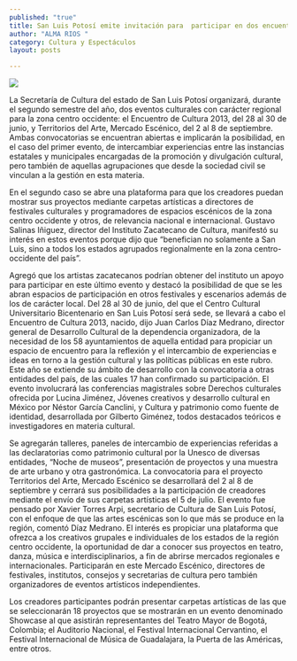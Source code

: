 ```yaml
---
published: "true"
title: San Luis Potosí emite invitación para  participar en dos encuentros culturales
author: "ALMA RIOS "
category: Cultura y Espectáculos
layout: posts

---
```


![](http://i.imgur.com/wtSXq0om.jpg)

La Secretaría de Cultura del estado de San Luis Potosí organizará, durante el segundo semestre del año, dos eventos culturales con carácter regional para la zona centro occidente: el Encuentro de Cultura 2013, del 28 al 30 de junio, y Territorios del Arte, Mercado Escénico, del 2 al 8 de septiembre.
Ambas convocatorias se encuentran abiertas e implicarán la posibilidad, en el caso del primer evento, de intercambiar experiencias entre las instancias estatales y municipales encargadas de la promoción y divulgación cultural, pero también de aquellas agrupaciones que desde la sociedad civil se vinculan a la gestión en esta materia.

En el segundo caso se abre una plataforma para que los creadores puedan mostrar sus proyectos mediante carpetas artísticas a directores de festivales culturales y programadores de espacios escénicos de la zona centro occidente y otros, de relevancia nacional e internacional.
Gustavo Salinas Iñiguez, director del Instituto Zacatecano de Cultura, manifestó su interés en estos eventos porque dijo que “benefician no solamente a San Luis, sino a todos los estados agrupados regionalmente en la zona centro-occidente del país”.

Agregó que los artistas zacatecanos podrían obtener del instituto un apoyo para participar en este último evento y destacó la posibilidad de que se les abran espacios de participación en otros festivales y escenarios además de los de carácter local.
Del 28 al 30 de junio, del que el Centro Cultural Universitario Bicentenario en San Luis Potosí será sede, se llevará a cabo el Encuentro de Cultura 2013, nacido, dijo Juan Carlos Díaz Medrano, director general de Desarrollo Cultural de la dependencia organizadora, de la necesidad de los 58 ayuntamientos de aquella entidad para propiciar un espacio de encuentro para la reflexión y el intercambio de experiencias e ideas en torno a la gestión cultural y las políticas públicas en este rubro.
Este año se extiende su ámbito de desarrollo con la convocatoria a otras entidades del país, de las cuales 17 han confirmado su participación.
El evento involucrará las conferencias magistrales sobre Derechos culturales ofrecida por Lucina Jiménez, Jóvenes creativos y desarrollo cultural en México por Néstor García Canclini, y Cultura y patrimonio como fuente de identidad, desarrollada por Gilberto Giménez, todos destacados teóricos e investigadores en materia cultural.

Se agregarán talleres, paneles de intercambio de experiencias referidas a las declaratorias como patrimonio cultural por la Unesco de diversas entidades, “Noche de museos”, presentación de proyectos y una muestra de arte urbano y otra gastronómica.
La convocatoria para el proyecto Territorios del Arte, Mercado Escénico se desarrollará del 2 al 8 de septiembre y cerrará sus posibilidades a la participación de creadores mediante el envío de sus carpetas artísticas el 5 de julio.
El evento fue pensado por Xavier Torres Arpi, secretario de Cultura de San Luis Potosí, con el enfoque de que las artes escénicas son lo que más se produce en la región, comentó Díaz Medrano.
El interés es propiciar una plataforma que ofrezca a los creativos grupales e individuales de los estados de la región centro occidente, la oportunidad de dar a conocer sus proyectos en teatro, danza, música e interdisciplinarios, a fin de abrirse mercados regionales e internacionales.
Participarán en este Mercado Escénico, directores de festivales, institutos, consejos y secretarias de cultura pero también organizadores de eventos artísticos independientes.

Los creadores participantes podrán presentar carpetas artísticas de las que se seleccionarán 18 proyectos que se mostrarán en un evento denominado Showcase al que asistirán representantes del Teatro Mayor de Bogotá, Colombia; el Auditorio Nacional, el Festival Internacional Cervantino, el Festival Internacional de Música de Guadalajara, la Puerta de las Américas, entre otros.
